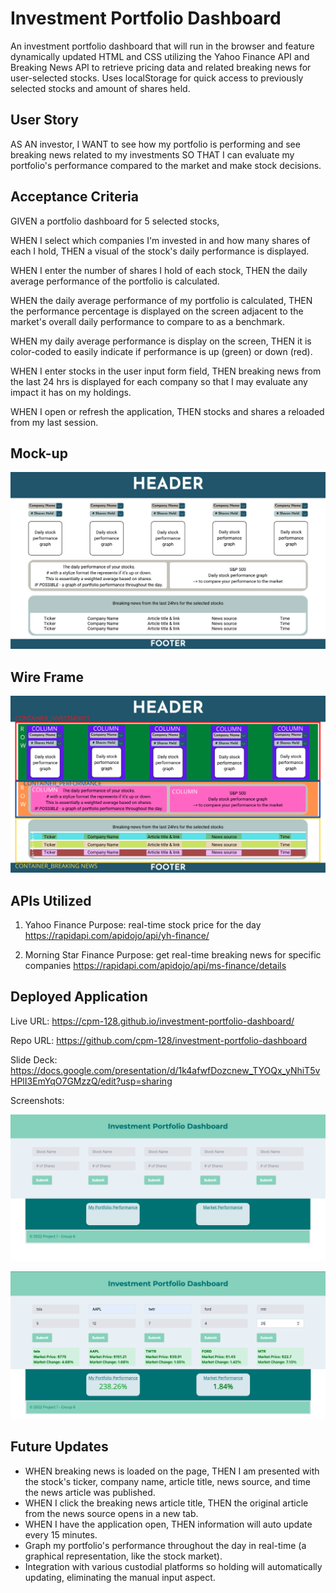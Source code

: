 # Investment Portfolio Dashboard
An investment portfolio dashboard that will run in the browser and feature dynamically updated HTML and CSS utilizing the Yahoo Finance API and Breaking News API to retrieve pricing data and related breaking news for user-selected stocks. Uses localStorage for quick access to previously selected stocks and amount of shares held.

## User Story
AS AN investor, I WANT to see how my portfolio is performing and see breaking news related to my investments SO THAT I can evaluate my portfolio's performance compared to the market and make stock decisions.

## Acceptance Criteria
GIVEN a portfolio dashboard for 5 selected stocks,

WHEN I select which companies I'm invested in and how many shares of each I hold,
THEN a visual of the stock's daily performance is displayed.

WHEN I enter the number of shares I hold of each stock,
THEN the daily average performance of the portfolio is calculated.

WHEN the daily average performance of my portfolio is calculated,
THEN the performance percentage is displayed on the screen adjacent to the market's overall daily performance to compare to as a benchmark.

WHEN my daily average performance is display on the screen,
THEN it is color-coded to easily indicate if performance is up (green) or down (red).

WHEN I enter stocks in the user input form field,
THEN breaking news from the last 24 hrs is displayed for each company so that I may evaluate any impact it has on my holdings.

WHEN I open or refresh the application,
THEN stocks and shares a reloaded from my last session.

## Mock-up
<img src="./assets/images/portfolio dashboard_mock-up.png"></img>

## Wire Frame
<img src="./assets/images/wireframe.png"></img>

## APIs Utilized
1. Yahoo Finance
Purpose: real-time stock price for the day
https://rapidapi.com/apidojo/api/yh-finance/

2. Morning Star Finance
Purpose: get real-time breaking news for specific companies
https://rapidapi.com/apidojo/api/ms-finance/details

## Deployed Application

Live URL: https://cpm-128.github.io/investment-portfolio-dashboard/

Repo URL: https://github.com/cpm-128/investment-portfolio-dashboard

Slide Deck: https://docs.google.com/presentation/d/1k4afwfDozcnew_TYOQx_yNhiT5vHPlI3EmYqO7GMzzQ/edit?usp=sharing

Screenshots:

<img src="assets/images/dashboard_blank.png"></img>

<img src="assets/images/dashboard_stock-input.png"></img>

## Future Updates
- WHEN breaking news is loaded on the page,
THEN I am presented with the stock's ticker, company name, article title, news source, and time the news article was published.
- WHEN I click the breaking news article title,
THEN the original article from the news source opens in a new tab.
- WHEN I have the application open,
THEN information will auto update every 15 minutes.
- Graph my portfolio's performance throughout the day in real-time (a graphical representation, like the stock market).
- Integration with various custodial platforms so holding will automatically updating, eliminating the manual input aspect.